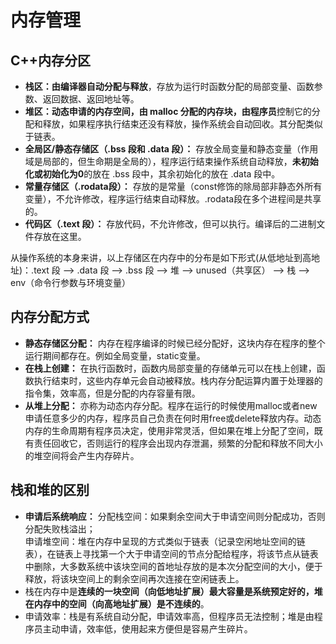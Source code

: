 # 内存管理
## C++内存分区
- **栈区：**由**编译器自动分配与释放**，存放为运行时函数分配的局部变量、函数参数、返回数据、返回地址等。
- **堆区：**动态申请的内存空间，由 malloc 分配的内存块，由**程序员**控制它的分配和释放，如果程序执行结束还没有释放，操作系统会自动回收。其分配类似于链表。
- **全局区/静态存储区（.bss 段和 .data 段）：**  存放全局变量和静态变量（作用域是局部的，但生命期是全局的），程序运行结束操作系统自动释放，**未初始化或初始化为0**的放在 .bss 段中，其余初始化的放在 .data 段中。
- **常量存储区（.rodata段）：** 存放的是常量（const修饰的除局部非静态外所有变量），不允许修改，程序运行结束自动释放。.rodata段在多个进程间是共享的。
- **代码区（.text 段）：** 存放代码，不允许修改，但可以执行。编译后的二进制文件存放在这里。

从操作系统的本身来讲，以上存储区在内存中的分布是如下形式(从低地址到高地址)：.text 段 --> .data 段 --> .bss 段 --> 堆 --> unused（共享区） --> 栈 --> env（命令行参数与环境变量）
## 内存分配方式
- **静态存储区分配：** 内存在程序编译的时候已经分配好，这块内存在程序的整个运行期间都存在。例如全局变量，static变量。
- **在栈上创建：** 在执行函数时，函数内局部变量的存储单元可以在栈上创建，函数执行结束时，这些内存单元会自动被释放。栈内存分配运算内置于处理器的指令集，效率高，但是分配的内存容量有限。
- **从堆上分配：** 亦称为动态内存分配。程序在运行的时候使用malloc或者new申请任意多少的内存，程序员自己负责在何时用free或delete释放内存。动态内存的生命周期有程序员决定，使用非常灵活，但如果在堆上分配了空间，既有责任回收它，否则运行的程序会出现内存泄漏，频繁的分配和释放不同大小的堆空间将会产生内存碎片。

## 栈和堆的区别
- **申请后系统响应：** 分配栈空间：如果剩余空间大于申请空间则分配成功，否则分配失败栈溢出；  
申请堆空间：堆在内存中呈现的方式类似于链表（记录空闲地址空间的链表），在链表上寻找第一个大于申请空间的节点分配给程序，将该节点从链表中删除，大多数系统中该块空间的首地址存放的是本次分配空间的大小，便于释放，将该块空间上的剩余空间再次连接在空闲链表上。
- 栈在内存中是**连续的一块空间（向低地址扩展）**最大容量是系统预定好的，堆在内存中的**空间（向高地址扩展）是不连续的**。
- 申请效率：栈是有系统自动分配，申请效率高，但程序员无法控制；堆是由程序员主动申请，效率低，使用起来方便但是容易产生碎片。
